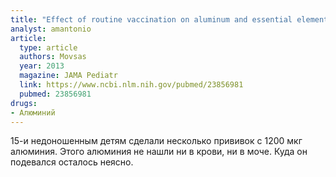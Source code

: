 ```yaml
---
title: "Effect of routine vaccination on aluminum and essential element levels in preterm infants"
analyst: amantonio
article:
  type: article
  authors: Movsas
  year: 2013
  magazine: JAMA Pediatr
  link: https://www.ncbi.nlm.nih.gov/pubmed/23856981
  pubmed: 23856981
drugs:
- Алюминий
---
```


15-и недоношенным детям сделали несколько прививок с 1200 мкг алюминия. Этого алюминия не нашли ни в крови, ни в моче. Куда он подевался осталось неясно.
